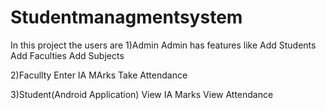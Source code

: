 # Studentmanagmentsystem

In this project the users are
1)Admin
Admin has features like
Add Students
Add Faculties
Add Subjects

2)Facullty
Enter IA MArks
Take Attendance

3)Student(Android Application)
View IA Marks
View Attendance
